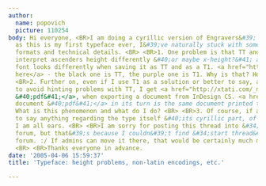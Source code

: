 ```yaml
---
author:
  name: popovich
  picture: 110254
body: Hi everyone, <BR>I am doing a cyrillic version of Engravers&#39; Gothic and
  as this is my first typeface ever, I&#39;ve naturally stuck with some problems of
  formats and technical details. <BR> <BR>1. One problem is that TT and T1 seem to
  interpret ascenders height differently &#40;or maybe x-height?&#41; and thus my
  font looks differently when saving it as TT and as a T1. <a href="http://xtati.com/_misc/engrv/tt_t1_prob1.jpg">Look
  here</a> - the black one is TT, the purple one is T1. Why is that? How come? <BR>
  <BR>2. Further on, even if I use T1 as a solution or better to say, as a method
  to avoid hinting problems with TT, I get <a href="http://xtati.com/_misc/engrv/engravers_test_735_probs.pdf">this
  &#40;pdf&#41;</a>, when exporting a document from InDesign CS. <a href="http://xtati.com/_misc/engrv/engravers_test_735.pdf">This
  document &#40;pdf&#41;</a> in its turn is the same document printed through Distiller.
  What is this phenomenon and what do I do? <BR> <BR>3. Of course, if anyone wants
  to say anything regarding the type itself &#40;its cyrillic part, of course&#41;,
  I am all ears. <BR> <BR>I am sorry for posting this thread into &#34;Design&#34;
  forum, but that&#39;s because I couldn&#39;t find &#34;start thread&#34; in &#34;Build&#34;
  forum. :/ If admins can move it there, that would be certainly much more appropriate.
  <BR> <BR>Thanks everyone in advance.
date: '2005-04-06 15:59:37'
title: 'Typeface: height problems, non-latin encodings, etc.'

---
```

